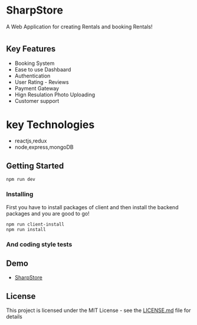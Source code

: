 # SharpStore
A Web Application for creating Rentals and booking Rentals!
#

## Key Features 

* Booking System
* Ease to use Dashbaard
* Authentication
* User Rating - Reviews
* Payment Gateway 
* Hign Resulation Photo Uploading
* Customer support


# key Technologies
* reactjs,redux
* node,express,mongoDB

## Getting Started
``` 
npm run dev

```

### Installing

First you have to install packages of client and then install the backend packages and you are good to go!

```
npm run client-install 
npm run install 

```
### And coding style tests


## Demo
- [SharpStore](https://young-everglades-31692.herokuapp.com/)


## License

This project is licensed under the MIT License - see the [LICENSE.md](LICENSE.md) file for details

